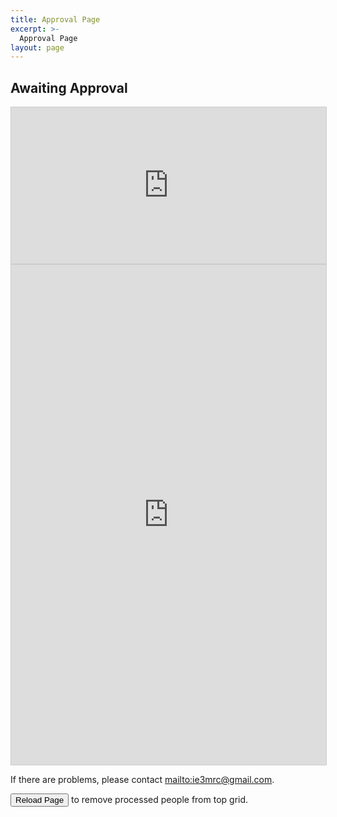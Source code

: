 ```yaml
---
title: Approval Page
excerpt: >-
  Approval Page
layout: page
---
```

## Awaiting Approval

<iframe class="airtable-embed" src="https://airtable.com/embed/shrjTLWuIJNDAJDY6?backgroundColor=red&viewControls=on" frameborder="0" onmousewheel="" width="100%" height="250" style="background: transparent; border: 1px solid #ccc;"></iframe>

<iframe class="airtable-embed" src="https://airtable.com/embed/shrYRfrY0FPb5koZj?backgroundColor=red" frameborder="0" onmousewheel="" width="100%" height="800" style="background: transparent; border: 1px solid #ccc;"></iframe>

If there are problems, please contact <mailto:ie3mrc@gmail.com>.
<form>
<button type='submit'>Reload Page</button> to remove processed people from top grid.
</form>